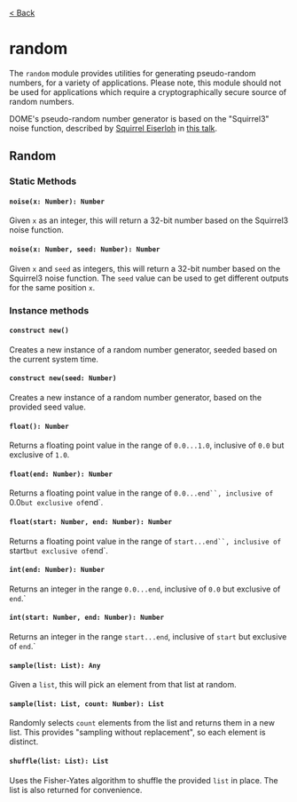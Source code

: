[< Back](.)

random
=============

The `random` module provides utilities for generating pseudo-random numbers, for a variety of applications. Please note, this module should not be used for applications which require a cryptographically secure source of random numbers.

DOME's pseudo-random number generator is based on the "Squirrel3" noise function, described by [Squirrel Eiserloh](http://www.eiserloh.net/bio/) in [this talk](https://www.youtube.com/watch?v=LWFzPP8ZbdU).

## Random

### Static Methods

#### `noise(x: Number): Number`
Given `x` as an integer, this will return a 32-bit number based on the Squirrel3 noise function.

#### `noise(x: Number, seed: Number): Number`
Given `x` and `seed` as integers, this will return a 32-bit number based on the Squirrel3 noise function. The `seed` value can be used to get different outputs for the same position `x`.

### Instance methods
#### `construct new()`
Creates a new instance of a random number generator, seeded based on the current system time.

#### `construct new(seed: Number)`
Creates a new instance of a random number generator, based on the provided seed value.

#### `float(): Number`
Returns a floating point value in the range of `0.0...1.0`, inclusive of `0.0` but exclusive of `1.0`.

#### `float(end: Number): Number`
Returns a floating point value in the range of `0.0...end``, inclusive of `0.0` but exclusive of `end`.

#### `float(start: Number, end: Number): Number`
Returns a floating point value in the range of `start...end``, inclusive of `start` but exclusive of `end`.

#### `int(end: Number): Number`
Returns an integer in the range `0.0...end`, inclusive of `0.0` but exclusive of `end`.`
#### `int(start: Number, end: Number): Number`
Returns an integer in the range `start...end`, inclusive of `start` but exclusive of `end`.`

#### `sample(list: List): Any`
Given a `list`, this will pick an element from that list at random.

#### `sample(list: List, count: Number): List`
Randomly selects `count` elements from the list and returns them in a new list. This provides "sampling without replacement", so each element is distinct.

#### `shuffle(list: List): List`
Uses the Fisher-Yates algorithm to shuffle the provided `list` in place. The list is also returned for convenience.

